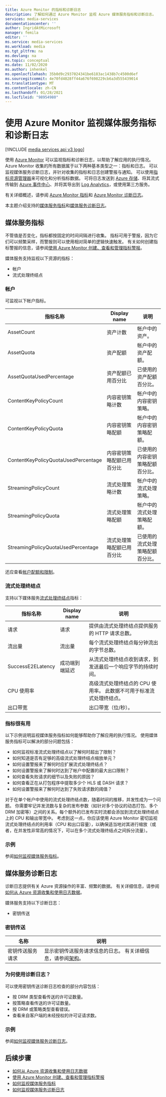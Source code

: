 ```yaml
---
title: Azure Monitor 的指标和诊断日志
description: 了解如何通过 Azure Monitor 监视 Azure 媒体服务指标和诊断日志。
services: media-services
documentationcenter: ''
author: IngridAtMicrosoft
manager: femila
editor: ''
ms.service: media-services
ms.workload: media
ms.tgt_pltfrm: na
ms.devlang: na
ms.topic: conceptual
ms.date: 11/02/2020
ms.author: inhenkel
ms.openlocfilehash: 35b0d9c2937024341be6183ac1438b7c4500d6ef
ms.sourcegitcommit: 4e70fd4028ff44a676f698229cb6a3d555439014
ms.translationtype: MT
ms.contentlocale: zh-CN
ms.lasthandoff: 01/28/2021
ms.locfileid: "98954980"
---
```

# <a name="monitor-media-services-metrics-and-diagnostic-logs-with-azure-monitor"></a>使用 Azure Monitor 监视媒体服务指标和诊断日志

[!INCLUDE [media services api v3 logo](./includes/v3-hr.md)]

使用 [Azure Monitor](../../azure-monitor/overview.md) 可以监视指标和诊断日志，以帮助了解应用的执行情况。 Azure Monitor 收集的所有数据属于以下两种基本类型之一：指标和日志。 可以监视媒体服务诊断日志，并针对收集的指标和日志创建警报与通知。 可以使用[指标资源管理器](../../azure-monitor/platform/metrics-getting-started.md)来可视化和分析指标数据。 可将日志发送到 [Azure 存储](https://azure.microsoft.com/services/storage/)、将其流式传输到 [Azure 事件中心](https://azure.microsoft.com/services/event-hubs/)、并将其导出到 [Log Analytics](https://azure.microsoft.com/services/log-analytics/)，或使用第三方服务。

有关详细概述，请参阅 [Azure Monitor 指标](../../azure-monitor/platform/data-platform.md)和 [Azure Monitor 诊断日志](../../azure-monitor/platform/platform-logs-overview.md)。

本主题介绍支持的[媒体服务指标](#media-services-metrics)和[媒体服务诊断日志](#media-services-diagnostic-logs)。

## <a name="media-services-metrics"></a>媒体服务指标

不管值是否变化，指标都按固定的时间间隔进行收集。 指标可用于警报，因为它们可以频繁采样，而警报则可以使用相对简单的逻辑快速触发。 有关如何创建指标警报的信息，请参阅[使用 Azure Monitor 创建、查看和管理指标警报](../../azure-monitor/platform/alerts-metric.md)。

媒体服务支持监视以下资源的指标：

* 帐户
* 流式处理终结点

### <a name="account"></a>帐户

可监视以下帐户指标。

|指标名称|Display name|说明|
|---|---|---|
|AssetCount|资产计数|帐户中的资产。|
|AssetQuota|资产配额|帐户中的资产配额。|
|AssetQuotaUsedPercentage|资产配额已用百分比|已使用的资产配额百分比。|
|ContentKeyPolicyCount|内容密钥策略计数|帐户中的内容密钥策略。|
|ContentKeyPolicyQuota|内容密钥策略配额|帐户中的内容密钥策略配额。|
|ContentKeyPolicyQuotaUsedPercentage|内容密钥策略配额已用百分比|已使用的内容密钥策略配额百分比。|
|StreamingPolicyCount|流式处理策略计数|帐户中的流式处理策略。|
|StreamingPolicyQuota|流式处理策略配额|帐户中的流式处理策略配额。|
|StreamingPolicyQuotaUsedPercentage|流式处理策略配额已用百分比|已使用的流式处理策略配额百分比。|

还应查看[帐户配额和限制](limits-quotas-constraints.md)。

### <a name="streaming-endpoint"></a>流式处理终结点

支持以下媒体服务[流式处理终结点](/rest/api/media/streamingendpoints)指标：

|指标名称|Display name|说明|
|---|---|---|
|请求|请求|提供由流式处理终结点提供服务的 HTTP 请求总数。|
|流出量|流出量|每个流式处理终结点每分钟流出的字节总数。|
|SuccessE2ELatency|成功端到端延迟|从流式处理终结点收到请求，到发送最后一个响应字节的持续时间。|
|CPU 使用率| | 高级流式处理终结点的 CPU 使用率。 此数据不可用于标准流式处理终结点。 |
|出口带宽 | | 出口带宽（位/秒）。|

### <a name="metrics-are-useful"></a>指标很有用

以下示例说明监视媒体服务指标如何能够帮助你了解应用的执行情况。 使用媒体服务指标可以解决的部分问题包括：

* 如何监视标准流式处理终结点以了解何时超出了限制？
* 如何知道是否有足够的高级流式处理终结点缩放单元？
* 如何设置警报来了解何时应扩展流式处理终结点？
* 如何设置警报来了解何时达到了帐户中配置的最大出口限制？
* 如何查看失败请求的细节以及失败的原因？
* 如何查看正在从打包程序中提取多少个 HLS 或 DASH 请求？
* 如何设置警报来了解何时达到了失败请求数的阈值？

对于在单个帐户中使用的流式处理终结点数，随着时间的推移，并发性成为一个问题。 你需要牢记并发流数与复杂的发布参数（如针对多个协议的动态打包、多个 DRM 加密等）之间的关系。每个额外的已发布实时流都会添加到流式处理终结点上的 CPU 和输出带宽中。 考虑到这一点，你应该使用 Azure Monitor 密切监视流式处理终结点的利用率（CPU 和出口容量），以确保适当地对其进行缩放（或者，在并发性非常高的情况下，可以在多个流式处理终结点之间拆分流量）。

### <a name="example"></a>示例

参阅[如何监视媒体服务指标](media-services-metrics-howto.md)。

## <a name="media-services-diagnostic-logs"></a>媒体服务诊断日志

诊断日志提供有关 Azure 资源操作的丰富、频繁的数据。 有关详细信息，请参阅[如何从 Azure 资源收集和使用日志数据](../../azure-monitor/platform/platform-logs-overview.md)。

媒体服务支持以下诊断日志：

* 密钥传送

### <a name="key-delivery"></a>密钥传送

|名称|说明|
|---|---|
|密钥传送服务请求|显示密钥传送服务请求信息的日志。 有关详细信息，请参阅[架构](media-services-diagnostic-logs-schema.md)。|

### <a name="why-would-i-want-to-use-diagnostics-logs"></a>为何使用诊断日志？

可以使用密钥传送诊断日志检查的部分内容包括：

* 按 DRM 类型查看传送的许可证数量。
* 按策略查看传送的许可证数量。
* 按 DRM 或策略类型查看错误。
* 查看来自客户端的未经授权的许可证请求数。

### <a name="example"></a>示例

参阅[如何监视媒体服务诊断日志](media-services-diagnostic-logs-howto.md)。

## <a name="next-steps"></a>后续步骤

* [如何从 Azure 资源收集和使用日志数据](../../azure-monitor/platform/platform-logs-overview.md)
* [使用 Azure Monitor 创建、查看和管理指标警报](../../azure-monitor/platform/alerts-metric.md)
* [如何监视媒体服务指标](media-services-metrics-howto.md)
* [如何监视媒体服务诊断日志](media-services-diagnostic-logs-howto.md)
